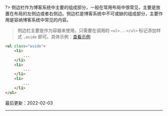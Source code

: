 ?> 侧边栏作为博客系统中主要的组成部分，一般在常用布局中很常见，主要是放置在布局的左侧边或者右侧边。侧边栏是博客系统中不可或缺的组成部分，主要作用是容纳博客系统中常见的内容。

> 侧边栏主要是作为容器来使用，只需要在调用的 `<ul>...</ul>` 标记添加样式 `.aside` 即可。具体示例：[查看示例](http://localhost:3000/design/view.html?pageurl=http://localhost:3000/examples/component-aside.html)

```html
<ul class="aside">
    <li>
        ...
    </li>
    <li>
        ...
    </li>
    <li>
        ...
    </li>
</ul>
```

最后更新：2022-02-03

---
